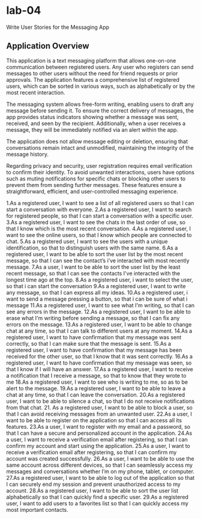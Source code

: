# lab-04
 Write User Stories for the Messaging App
 
 ## Application Overview
This application is a text messaging platform that allows one-on-one communication between registered users. Any user who registers can send messages to other users without the need for friend requests or prior approvals. The application features a comprehensive list of registered users, which can be sorted in various ways, such as alphabetically or by the most recent interaction.

The messaging system allows free-form writing, enabling users to draft any message before sending it. To ensure the correct delivery of messages, the app provides status indicators showing whether a message was sent, received, and seen by the recipient. Additionally, when a user receives a message, they will be immediately notified via an alert within the app.

The application does not allow message editing or deletion, ensuring that conversations remain intact and unmodified, maintaining the integrity of the message history.

Regarding privacy and security, user registration requires email verification to confirm their identity. To avoid unwanted interactions, users have options such as muting notifications for specific chats or blocking other users to prevent them from sending further messages. These features ensure a straightforward, efficient, and user-controlled messaging experience.

1.As a registered user, I want to see a list of all registered users so that I can start a conversation with everyone.
2.As a registered user, I want to search for registered people, so that I can start a conversation with a specific user.
3.As a registered user, I want to see the chats in the last order of use, so that I know which is the most recent conversation.
4.As a registered user, I want to see the online users, so that I know which people are connected to chat.
5.As a registered user, I want to see the users with a unique identification, so that to distinguish users with the same name.
6.As a registered user, I want to be able to sort the user list by the most recent message, so that I can see the contact’s i’ve interacted with most recently message.
7.As a user, I want to be able to sort the user list by the least recent message, so that I can see the contacts I've interacted with the longest time ago at the top.
8.As a registered user, i want to select the user, so that i can start the conversation
9.As a registered user, I want to write any message, so that I can express all my ideas.
10.As a registered user, i want to send a message pressing a button, so that i can be sure of what i message
11.As a registered user, I want to see what I'm writing, so that I can see any errors in the message.
12.As a registered user, I want to be able to erase what I'm writing before sending a message, so that I can fix any errors on the message.
13.As a registered user, I want to be able to change chat at any time, so that I can talk to different users at any moment.
14.As a registered user, I want to have confirmation that my message was sent correctly, so that I can make sure that the message is sent.
15.As a registered user, I want to have confirmation that my message has been received for the other user, so that I know that it was sent correctly.
16.As a registered user, I want to have confirmation that my message was seen, so that I know if I will have an answer.
17.As a registered user, I want to receive a  notification that I receive a message, so that to know that they wrote to me
18.As a registered user, I want to see who is writing to me, so as to be alert to the message.
19.As a registered user, I want to be able to leave a chat at any time, so that I can leave the conversation.
20.As a registered user, I want to be able to silence a chat, so that I do not receive notifications from that chat.
21. As a registered user, I want to be able to block a user, so that I can avoid receiving messages from an unwanted user.
22.As a user, I want to be able to register on the application so that I can access all its features.
23.As a user, I want to register with my email and a password, so that I can have a secure and personalized account in the application.
24.As a user, I want to receive a verification email after registering, so that I can confirm my account and start using the application.
25.As a user, I want to receive a verification email after registering, so that I can confirm my account was created successfully.
26.As a user, I want to be able to use the same account across different devices, so that I can seamlessly access my messages and conversations whether I’m on my phone, tablet, or computer.
27.As a registered user, I want to be able to log out of the application so that I can securely end my session and prevent unauthorized access to my account.
28.As a registered user, I want to be able to sort the user list alphabetically so that I can quickly find a specific user.
29.As a registered user, I want to add users to a favorites list so that I can quickly access my most important contacts.
 

 
